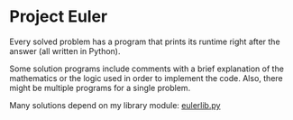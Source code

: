 # Project Euler

Every solved problem has a program that prints its runtime right after the answer (all written in Python).

Some solution programs include comments with a brief explanation of the mathematics or the logic used in order to implement the code. Also, there might be multiple programs for a single problem.

Many solutions depend on my library module: [eulerlib.py](https://github.com/Samuel0104/Project-Euler/blob/main/solutions/eulerlib.py)
